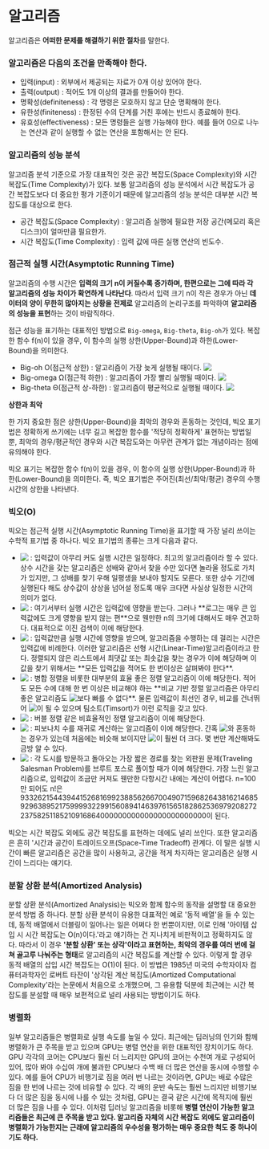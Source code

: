 # 알고리즘

알고리즘은 **어떠한 문제를 해결하기 위한 절차**를 말한다.

### 알고리즘은 다음의 조건을 만족해야 한다.

- 입력(input) : 외부에서 제공되는 자료가 0개 이상 있어야 한다.
- 출력(output) : 적어도 1개 이상의 결과를 만들어야 한다.
- 명확성(definiteness) : 각 명령은 모호하지 않고 단순 명확해야 한다.
- 유한성(finiteness) : 한정된 수의 단계를 거친 후에는 반드시 종료해야 한다.
- 유효성(effectiveness) : 모든 명령들은 실행 가능해야 한다. 예를 들어 0으로 나누는 연산과 같이 실행할 수 없는 연산을 포함해서는 안 된다.

### 알고리즘의 성능 분석

알고리즘 분석 기준으로 가장 대표적인 것은 공간 복잡도(Space Complexity)와 시간 복잡도(Time Complexity)가 있다. 보통 알고리즘의 성능 분석에서 시간 복잡도가 공간 복잡도보다 더 중요한 평가 기준이기 때문에 알고리즘의 성능 분석은 대부분 시간 복잡도를 대상으로 한다.

- 공간 복잡도(Space Complexity) : 알고리즘 실행에 필요한 저장 공간(메모리 혹은 디스크)이 얼마만큼 필요한가.
- 시간 복잡도(Time Complexity) : 입력 값에 따른 실행 연산의 빈도수.

### 점근적 실행 시간(Asymptotic Running Time)

알고리즘의 수행 시간은 **입력의 크기 n이 커질수록 증가하며, 한편으로는 그에 따라 각 알고리즘의 성능 차이가 확연하게 나타난다**. 따라서 입력 크기 n이 작은 경우가 아닌 **데이터의 양이 무한히 많아지는 상황을 전제로** 알고리즘의 논리구조를 파악하여 **알고리즘의 성능을 표현**하는 것이 바람직하다.

점근 성능을 표기하는 대표적인 방법으로 `Big-omega`, `Big-theta`, `Big-oh`가 있다. 복잡한 함수 f(n)이 있을 경우, 이 함수의 실행 상한(Upper-Bound)과 하한(Lower-Bound)을 의미한다.

- Big-oh O(점근적 상한) : 알고리즘이 가장 늦게 실행될 때이다.  <!-- $f(n) \le c\cdot g(n)$ --> <img style="transform: translateY(0.1em); background: white;" src="https://render.githubusercontent.com/render/math?math=f(n)%20%5Cle%20c%5Ccdot%20g(n)">
- Big-omega Ω(점근적 하한) : 알고리즘이 가장 빨리 실행될 때이다. <!-- $f(n) \ge c\cdot g(n)$ --> <img style="transform: translateY(0.1em); background: white;" src="https://render.githubusercontent.com/render/math?math=f(n)%20%5Cge%20c%5Ccdot%20g(n)">
- Big-theta Θ(점근적 상-하한) : 알고리즘이 평균적으로 실행될 때이다. <!-- $C1\cdot g(n) \le f(n) \le C2\cdot g(n)$ --> <img style="transform: translateY(0.1em); background: white;" src="https://render.githubusercontent.com/render/math?math=C1%5Ccdot%20g(n)%20%5Cle%20f(n)%20%5Cle%20C2%5Ccdot%20g(n)">

**상한과 최악**

한 가지 중요한 점은 상한(Upper-Bound)을 최악의 경우와 혼동하는 것인데, 빅오 표기법은 정확하게 쓰기에는 너무 길고 복잡한 함수를 '적당히 정확하게' 표현하는 방법일 뿐, 최악의 경우/평균적인 경우와 시간 복잡도와는 아무런 관계가 없는 개념이라는 점에 유의해야 한다.

빅오 표기는 복잡한 함수 f(n)이 있을 경우, 이 함수의 실행 상한(Upper-Bound)과 하한(Lower-Bound)을 의미한다. 즉, 빅오 표기법은 주어진(최선/최악/평균) 경우의 수행 시간의 상한을 나타낸다.

### 빅오(O)

빅오는 점근적 실행 시간(Asymptotic Running Time)을 표기할 때 가장 널리 쓰이는 수학적 표기법 중 하나다. 빅오 표기법의 종류는 크게 다음과 같다.

- <!-- $O(1)$ --> <img style="transform: translateY(0.1em); background: white;" src="https://render.githubusercontent.com/render/math?math=O(1)"> : 입력값이 아무리 커도 실행 시간은 일정하다. 최고의 알고리즘이라 할 수 있다. 상수 시간을 갖는 알고리즘은 성배와 같아서 찾을 수만 있다면 놀라울 정도로 가치가 있지만, 그 성배를 찾기 우해 일평생을 보내야 할지도 모른다. 또한 상수 기간에 실행된다 해도 상수값이 상상을 넘어설 정도록 매우 크다면 사실상 일정한 시간의 의미가 없다.
- <!-- $O(\log{n})$ --> <img style="transform: translateY(0.1em); background: white;" src="https://render.githubusercontent.com/render/math?math=O(%5Clog%7Bn%7D)"> : 여기서부터 실행 시간은 입력값에 영향을 받는다. 그러나 **로그는 매우 큰 입력값에도 크게 영향을 받지 않는 편**으로 웬만한 n의 크기에 대해서도 매우 견고하다. 대표적으로 이진 검색이 이에 해당한다.
- <!-- $O(n)$ --> <img style="transform: translateY(0.1em); background: white;" src="https://render.githubusercontent.com/render/math?math=O(n)"> : 입력값만큼 실행 시간에 영향을 받으며, 알고리즘을 수행하는 데 걸리는 시간은 입력값에 비례한다. 이러한 알고리즘은 선형 시간(Linear-Time)알고리즘이라고 한다. 정렬되지 않은 리스트에서 최댓값 또는 최솟값을 찾는 경우가 이에 해당하며 이 값을 찾기 위해서는 **모든 입력값을 적어도 한 번이상은 살펴봐야 한다**.
- <!-- $O(n\log{n})$ --> <img style="transform: translateY(0.1em); background: white;" src="https://render.githubusercontent.com/render/math?math=O(n%5Clog%7Bn%7D)"> : 병합 정렬을 비롯한 대부분의 효율 좋은 정렬 알고리즘이 이에 해당한다. 적어도 모든 수에 대해 한 번 이상은 비교해야 하는 **비교 기반 정렬 알고리즘은 아무리 좋은 알고리즘도 <!-- $O(n\log{n})$ --> <img style="transform: translateY(0.1em); background: white;" src="https://render.githubusercontent.com/render/math?math=O(n%5Clog%7Bn%7D)">보다 빠를 수 없다**. 물론 입력값이 최선인 경우, 비교를 건너뛰어 <!-- $O(n)$ --> <img style="transform: translateY(0.1em); background: white;" src="https://render.githubusercontent.com/render/math?math=O(n)">이 될 수 있으며 팀소트(Timsort)가 이런 로직을 갖고 있다.
- <!-- $O(n^2)$ --> <img style="transform: translateY(0.1em); background: white;" src="https://render.githubusercontent.com/render/math?math=O(n%5E2)"> : 버블 정렬 같은 비효율적인 정렬 알고리즘이 이에 해당한다.
- <!-- $O(2^n)$ --> <img style="transform: translateY(0.1em); background: white;" src="https://render.githubusercontent.com/render/math?math=O(2%5En)"> : 피보나치 수를 재귀로 계산하는 알고리즘이 이에 해당한다. 간혹 <!-- $n^2$ --> <img style="transform: translateY(0.1em); background: white;" src="https://render.githubusercontent.com/render/math?math=n%5E2">와 혼동하는 경우가 있는데 처음에는 비슷해 보이지만 <!-- $2^n$ --> <img style="transform: translateY(0.1em); background: white;" src="https://render.githubusercontent.com/render/math?math=2%5En">이 훨씬 더 크다. 몇 번만 계산해봐도 금방 알 수 있다.
- <!-- $O(n!)$ --> <img style="transform: translateY(0.1em); background: white;" src="https://render.githubusercontent.com/render/math?math=O(n!)"> : 각 도시를 방문하고 돌아오는 가장 짧은 경로를 찾는 외판원 문제(Traveling Salesman Problem)를 브루트 포스로 풀이할 때가 이에 해당한다. 가장 느린 알고리즘으로, 입력값이 조금만 커져도 웬만한 다항시간 내에는 계산이 어렵다. n=100만 되어도 n!은 93326215443944152681699238856266700490715968264381621468592963895217599993229915608941463976156518286253697920827223758251185210916864000000000000000000000000이 된다.

빅오는 시간 복잡도 외에도 공간 복잡도를 표현하는 데에도 널리 쓰인다. 또한 알고리즘은 흔히 '시간과 공간이 트레이드오프(Space-Time Tradeoff) 관계다. 이 말은 실행 시간이 빠른 알고리즘은 공간을 많이 사용하고, 공간을 적게 차지하는 알고리즘은 실행 시간이 느리다는 얘기다.

### 분할 상환 분석(Amortized Analysis)

분할 상환 분석(Amortized Analysis)는 빅오와 함께 함수의 동작을 설명할 대 중요한 분석 방법 중 하나다. 분할 상환 분석이 유용한 대표적인 예로 '동적 배열'을 들 수 있는데, 동적 배열에서 더블링이 일어나는 일은 어쩌다 한 번뿐이지만, 이로 인해 '아이템 삽입 시 시간 복잡도는 O(n)이다.'라고 얘기하는 건 지나치게 비판적이고 정확하지도 않다. 따라서 이 경우 **'분할 상환' 또는 상각'이라고 표현하는, 최악의 경우를 여러 번에 걸쳐 골고루 나눠주는 형태**로 알고리즘의 시간 복잡도를 계산할 수 있다. 이렇게 할 경우 동적 배열의 삽입 시간 복잡도는 O(1)이 된다. 이 방법은 1985년 미국의 수학자이자 컴퓨터과학자인 로버트 타잔이 '상각된 계산 복잡도(Amortized Computational Complexity'라는 논문에서 처음으로 소개했으며, 그 유용함 덕분에 최근에는 시간 복잡도를 분설할 때 매우 보편적으로 널리 사용되는 방법이기도 하다.

### 병렬화

일부 알고리즘들은 병렬화로 실행 속도를 높일 수 있다. 최근에는 딥러닝의 인기와 함께 병렬화가 큰 주목을 받고 있으며 GPU는 병렬 연산을 위한 대표적인 장치이기도 하다. GPU 각각의 코어는 CPU보다 훨씬 더 느리지만 GPU의 코어는 수천여 개로 구성되어 있어, 많아 봐야 수십여 개에 불과한 CPU보다 수백 배 더 많은 연산을 동시에 수행할 수 있다. 예를 들어 CPU가 비행기로 짐을 여러 번 나르는 것이라면, GPU는 배로 수많은 짐을 한 번에 나르는 것에 비유할 수 있다. 각 배의 운반 속도는 훨씬 느리지만 비행기보다 더 많은 짐을 동시에 나를 수 있는 것처럼, GPU는 결국 같은 시간에 목적지에 훨씬 더 많은 짐을 나를 수 있다. 이처럼 딥러닝 알고리즘을 비롯해 **병렬 연산이 가능한 알고리즘들은 최근에 큰 주목을 받고 있다. 알고리즘 자체의 시간 복잡도 외에도 알고리즘이 병렬화가 가능한지는 근래에 알고리즘의 우수성을 평가하는 매우 중요한 척도 중 하나이기도 하다.**